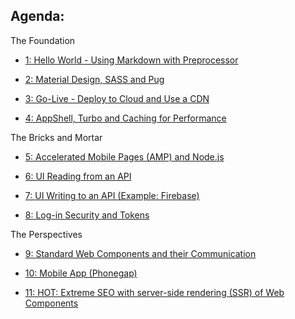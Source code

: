 ## Agenda:


The Foundation

- [1: Hello World - Using Markdown with Preprocessor](./1-helloWorld/)

- [2: Material Design, SASS and Pug](./2-theBasics/)

- [3: Go-Live - Deploy to Cloud and Use a CDN](./3-goLive/)

- [4: AppShell, Turbo and Caching for Performance](./4-appShell/)

The Bricks and Mortar

- [5: Accelerated Mobile Pages (AMP) and Node.js](./5-amp/)

- [6: UI Reading from an API](./6-read/) 

- [7: UI Writing to an API (Example: Firebase)](./7-write/) 

- [8: Log-in Security and Tokens](./8-security/)

The Perspectives

- [9: Standard Web Components and their Communication](./9-comps/)

- [10: Mobile App (Phonegap)](./10-mobile/)

- [11: HOT: Extreme SEO with server-side rendering (SSR) of Web Components](./11-ssr/)


